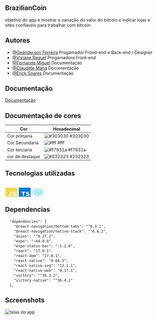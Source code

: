 
## BrazilianCoin

objetivo do app e mostrar a variação do valor do bitcoin e indicar lojas e sites confiaveis para trabalhar com bitcoin.


## Autores

- [@Geanderson Ferreira](https://github.com/geanderson-062) Progamador Frond-end e Back-end / Designer 
- [@Viviane Raquel](https://github.com/VivianeRaquel) Progamadora Front-end
- [@Fernanda Miguel](https://github.com/Fernanda-Miguel) Documentação
- [@Claudete Maria](https://github.com/Claudete1105) Documentação
- [@Erick Soares](https://github.com/ericksoares12) Documentação


## Documentação


[Documentação](https://github.com/geanderson-062/app-BrazilianCoin-react-native/blob/main/Documents/documentacao.pdf)



## Documentação de cores



| Cor               | Hexadecimal                                                |
| ----------------- | ---------------------------------------------------------------- |
| Cor primaria       | ![#303030](https://via.placeholder.com/10/0a192f?text=+) #303030 |
| Cor Secundaria       | ![#fff](https://via.placeholder.com/10/f8f8f8?text=+) #fff |
| Cor terciaria       | ![#f7931a](https://via.placeholder.com/10/00b48a?text=+) #f7931a |
| cor de destaque       | ![#232323](https://via.placeholder.com/10/00b48a?text=+) #232323 |


## Tecnologias utilizadas

<div style="display: inline_block"><br>
  <img align="center" alt="Js" height="30" width="40" src="https://raw.githubusercontent.com/devicons/devicon/master/icons/javascript/javascript-plain.svg">
  <img align="center" alt="Ts" height="30" width="40" src="https://raw.githubusercontent.com/devicons/devicon/master/icons/typescript/typescript-plain.svg">
  <img align="center" alt="React" height="30" width="40" src="https://raw.githubusercontent.com/devicons/devicon/master/icons/react/react-original.svg">
</div>



## Dependencias

      "dependencies": {
        "@react-navigation/bottom-tabs": "^6.3.1",
        "@react-navigation/native-stack": "^6.6.2",
        "axios": "^0.27.2",
        "expo": "~44.0.0",
        "expo-status-bar": "~1.2.0",
        "react": "17.0.1",
        "react-dom": "17.0.1",
        "react-native": "0.64.3",
        "react-native-svg": "12.1.1",
        "react-native-web": "0.17.1",
        "victory": "^36.3.2",
        "victory-native": "^36.4.1"
      },


    
## Screenshots

![telas do app](https://github.com/geanderson-062/app-BrazilianCoin-react-native/blob/main/Documents/screens.png)

